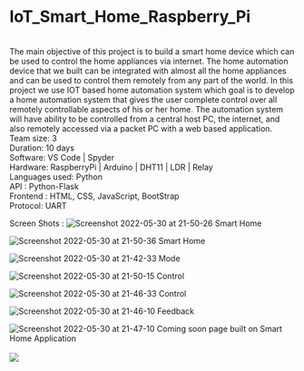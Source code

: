 # IoT_Smart_Home_Raspberry_Pi

<br>
The main objective of this project is to build a smart home device which 
can be used to control the home appliances via internet. The home 
automation device that we built can be integrated with almost all the 
home appliances and can be used to control them remotely from any 
part of the world.
In this project we use IOT based home automation system which goal 
is to develop a home automation system that gives the user complete 
control over all remotely controllable aspects of his or her home. The 
automation system will have ability to be controlled from a central host 
PC, the internet, and also remotely accessed via a packet PC with a web
based application.
<br>
Team size: 3<br>
Duration: 10 days<br>
Software: VS Code | Spyder<br>
Hardware: RaspberryPi | Arduino | DHT11 | LDR | Relay <br>
Languages used: Python<br>
API : Python-Flask<br>
Frontend : HTML, CSS, JavaScript, BootStrap<br>
Protocol: UART<br>

Screen Shots :
![Screenshot 2022-05-30 at 21-50-26 Smart Home](https://user-images.githubusercontent.com/91725049/171759031-51241b7d-0fba-4728-9241-0cae592ddbac.png)

![Screenshot 2022-05-30 at 21-50-36 Smart Home](https://user-images.githubusercontent.com/91725049/171759042-5becdc1a-8b0c-4b43-b87b-2c5e8d179e55.png)

![Screenshot 2022-05-30 at 21-42-33 Mode](https://user-images.githubusercontent.com/91725049/171759057-1031a47e-81ee-4209-8f89-d096684dacaa.png)

![Screenshot 2022-05-30 at 21-50-15 Control](https://user-images.githubusercontent.com/91725049/171759070-07889d32-c7ff-466c-9e00-dc28111bdc48.png)

![Screenshot 2022-05-30 at 21-46-33 Control](https://user-images.githubusercontent.com/91725049/171759073-311a8888-d9a0-4353-a4d7-f9a3430d14c6.png)

![Screenshot 2022-05-30 at 21-46-10 Feedback](https://user-images.githubusercontent.com/91725049/171759119-96125b54-f8fc-4ce3-9d1a-9c06824c1464.png)

![Screenshot 2022-05-30 at 21-47-10 Coming soon page built on Smart Home Application](https://user-images.githubusercontent.com/91725049/171759131-8eee3410-fc31-421b-97c3-21e792a237da.png)
<br>
<br>[![](https://visitcount.itsvg.in/api?id=Akash-L-M&label=Profile%20Views&color=0&icon=5&pretty=false)](https://visitcount.itsvg.in)
